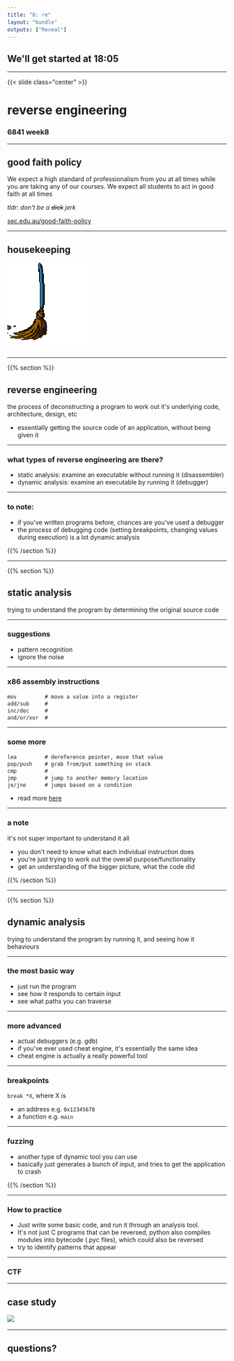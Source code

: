 ```yaml
---
title: "8: re"
layout: "bundle"
outputs: ["Reveal"]
---
```


## We'll get started at 18:05

---

{{< slide class="center" >}}
# reverse engineering
### 6841 week8

---

## good faith policy

We expect a high standard of professionalism from you at all times while you are taking any of our courses. We expect all students to act in good faith at all times

*tldr: don't be a ~~dick~~ jerk*

[sec.edu.au/good-faith-policy](https://sec.edu.au/good-faith-policy)

---

## housekeeping
![](assets/img/broom.gif)

---

{{% section %}}
## reverse engineering
the process of deconstructing a program to work out it's underlying code, architecture, design, etc

* essentially getting the source code of an application, without being given it

---

### what types of reverse engineering are there?
* static analysis: examine an executable without running it (disassembler)
* dynamic analysis: examine an executable by running it (debugger)

---

### to note:
* if you've written programs before, chances are you've used a debugger
* the process of debugging code (setting breakpoints, changing values during execution) is a lot dynamic analysis

{{% /section %}}

---

{{% section %}}

## static analysis
trying to understand the program by determining the original source code

---

### suggestions
* pattern recognition
* ignore the noise

---

### x86 assembly instructions
```
mov         # move a value into a register
add/sub     # 
inc/dec     # 
and/or/xor  # 
```

---

### some more
```
lea         # dereference pointer, move that value
pop/push    # grab from/put something on stack
cmp         # 
jmp         # jump to another memory location
je/jne      # jumps based on a condition
```

* read more [here](https://www.cs.virginia.edu/~evans/cs216/guides/x86.html)

---

### a note
it's not super important to understand it all

* you don't need to know what each individual instruction does
* you're just trying to work out the overall purpose/functionality
* get an understanding of the bigger picture, what the code did 

{{% /section %}}

---

{{% section %}}

## dynamic analysis
trying to understand the program by running it, and seeing how it behaviours

---

### the most basic way
* just run the program
* see how it responds to certain input
* see what paths you can traverse

---

### more advanced
* actual debuggers (e.g. gdb)
* if you've ever used cheat engine, it's essentially the same idea
* cheat engine is actually a really powerful tool

---

### breakpoints
`break *X`, where X is
* an address e.g. `0x12345678`
* a function e.g. `main`

---

### fuzzing
* another type of dynamic tool you can use
* basically just generates a bunch of input, and tries to get the application to crash

{{% /section %}}

---

### How to practice
* Just write some basic code, and run it through an analysis tool.
* It's not just C programs that can be reversed, python also compiles modules into bytecode (.pyc files), which could also be reversed
* try to identify patterns that appear


---

### CTF

---

##  case study
![](assets/img/week8/)

---

## questions?
